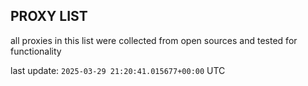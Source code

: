 ## PROXY LIST

all proxies in this list were collected from open sources and tested for functionality

last update: `2025-03-29 21:20:41.015677+00:00` UTC
